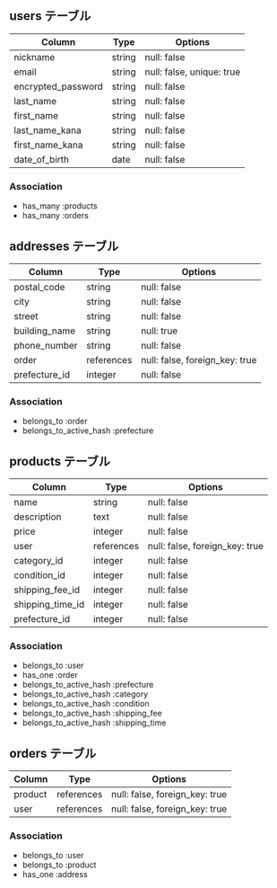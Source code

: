 

## users テーブル

| Column                | Type   | Options      |
| ----------------------| ------ | ------------ |
| nickname              | string | null: false  |
| email                 | string | null: false, unique: true |
| encrypted_password    | string | null: false  |
| last_name             | string | null: false  |
| first_name            | string | null: false  |
| last_name_kana        | string | null: false  |
| first_name_kana       | string | null: false  |
| date_of_birth         | date   | null: false  |

### Association

- has_many :products
- has_many :orders


## addresses テーブル

| Column        | Type       | Options     |
| ------------- | ---------- | ----------- |
| postal_code   | string     | null: false |
| city          | string     | null: false |
| street        | string     | null: false |
| building_name | string     | null: true  |
| phone_number  | string     | null: false |
| order         | references | null: false, foreign_key: true|
| prefecture_id | integer    | null: false |    

### Association

- belongs_to :order
- belongs_to_active_hash :prefecture



## products テーブル

| Column           | Type       | Options     |
| -----------------| ---------- | ----------- |
| name             | string     | null: false |
| description      | text       | null: false |
| price            | integer    | null: false |
| user             | references | null: false, foreign_key: true|
| category_id      | integer    | null: false |
| condition_id     | integer    | null: false |
| shipping_fee_id  | integer    | null: false |
| shipping_time_id | integer    | null: false |
| prefecture_id    | integer    | null: false |    


### Association

- belongs_to :user
- has_one :order
- belongs_to_active_hash :prefecture
- belongs_to_active_hash :category
- belongs_to_active_hash :condition
- belongs_to_active_hash :shipping_fee
- belongs_to_active_hash :shipping_time


## orders テーブル

| Column     | Type       | Options                         |
| ---------- | ---------- | ------------------------------- |
| product    | references | null: false, foreign_key: true  |
| user       | references | null: false, foreign_key: true  |

### Association

- belongs_to :user
- belongs_to :product
- has_one :address